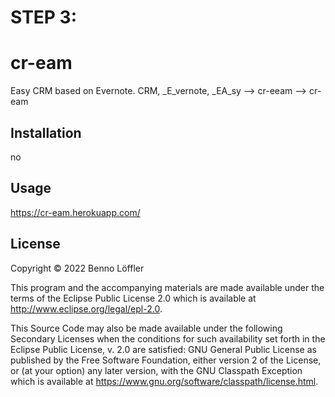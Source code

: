 # STEP 3: 

# cr-eam

Easy CRM based on Evernote. 
CRM, _E_vernote, _EA_sy --> cr-eeam --> cr-eam  

## Installation

no

## Usage

https://cr-eam.herokuapp.com/


## License

Copyright © 2022 Benno Löffler

This program and the accompanying materials are made available under the
terms of the Eclipse Public License 2.0 which is available at
http://www.eclipse.org/legal/epl-2.0.

This Source Code may also be made available under the following Secondary
Licenses when the conditions for such availability set forth in the Eclipse
Public License, v. 2.0 are satisfied: GNU General Public License as published by
the Free Software Foundation, either version 2 of the License, or (at your
option) any later version, with the GNU Classpath Exception which is available
at https://www.gnu.org/software/classpath/license.html.
